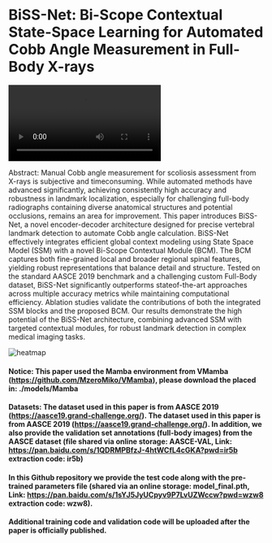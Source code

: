 # BiSS-Net: Bi-Scope Contextual State-Space Learning for Automated Cobb Angle Measurement in Full-Body X-rays

<video src="https://raw.githubusercontent.com/YOUR_USERNAME/YOUR_REPO/main/path/to/video.mp4" controls="controls" style="max-width: 720px;"></video>

Abstract: Manual Cobb angle measurement for scoliosis assessment from X-rays is subjective and timeconsuming. While automated methods have advanced significantly, achieving consistently high accuracy and robustness in landmark localization, especially for challenging full-body radiographs containing diverse anatomical structures and potential occlusions, remains an area for improvement. This paper introduces BiSS-Net, a novel encoder-decoder architecture designed for precise vertebral landmark detection to automate Cobb angle calculation. BiSS-Net effectively integrates efficient global context modeling using State Space Model (SSM) with a novel Bi-Scope Contextual Module (BCM). The BCM captures both fine-grained local and broader regional spinal features, yielding robust representations that balance detail and structure. Tested on the standard AASCE 2019 benchmark and a challenging custom Full-Body dataset, BiSS-Net significantly outperforms stateof-the-art approaches across multiple accuracy metrics while maintaining computational efficiency. Ablation studies validate the contributions of both the integrated SSM blocks and the proposed BCM. Our results demonstrate the high potential of the BiSS-Net architecture, combining advanced SSM with targeted contextual modules, for robust landmark detection in complex medical imaging tasks.

![heatmap](https://github.com/user-attachments/assets/cea2a6be-412d-42aa-a9ce-e3a4c6e6f9b8)

#### Notice: This paper used the Mamba environment from VMamba (https://github.com/MzeroMiko/VMamba), please download the placed in: ./models/Mamba

#### Datasets: The dataset used in this paper is from AASCE 2019 (https://aasce19.grand-challenge.org/). The dataset used in this paper is from AASCE 2019 (https://aasce19.grand-challenge.org/). In addition, we also provide the validation set annotations (full-body images) from the AASCE dataset (file shared via online storage: AASCE-VAL, Link: https://pan.baidu.com/s/1QDRMPBfzJ-4htWCfL4cGKA?pwd=ir5b extraction code: ir5b)

#### In this Github repository we provide the test code along with the pre-trained parameters file (shared via an online storage: model_final.pth, Link: https://pan.baidu.com/s/1sYJ5JyUCpyv9P7LvUZWccw?pwd=wzw8 extraction code: wzw8). 
#### Additional training code and validation code will be uploaded after the paper is officially published.

